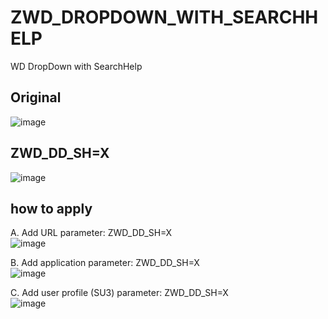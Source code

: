 # ZWD_DROPDOWN_WITH_SEARCHHELP
WD DropDown with SearchHelp

## Original
![image](https://user-images.githubusercontent.com/75079431/128828973-52eb2182-82da-4ddf-b731-7e6443eb12b5.png)

## ZWD_DD_SH=X
![image](https://user-images.githubusercontent.com/75079431/128829015-25138132-8a25-40a2-b299-103e1b7bb474.png)


## how to apply
A. Add URL parameter: ZWD_DD_SH=X<BR>
![image](https://user-images.githubusercontent.com/75079431/128829868-4c6b2af1-2b15-48ad-9d1d-c1c7ed56f190.png)

B. Add application parameter: ZWD_DD_SH=X<BR>
![image](https://user-images.githubusercontent.com/75079431/128830140-f6dcf9ae-8f54-4420-a42a-17b2239f1510.png)

C. Add user profile (SU3) parameter: ZWD_DD_SH=X<BR>
![image](https://user-images.githubusercontent.com/75079431/128829804-07a38f34-3759-4b02-93fe-f9b319961d9e.png)

